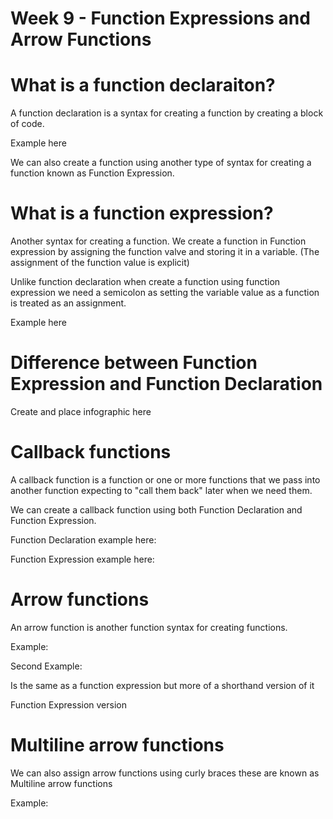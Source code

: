 # Week 9 - Function Expressions and Arrow Functions

# What is a function declaraiton?
A function declaration is a syntax for creating a function by creating a block of code.

Example here

We can also create a function using another type of syntax for creating a function known as Function Expression.

# What is a function expression?

Another syntax for creating a function. We create a function in Function expression by assigning the function valve and storing it in a variable. (The assignment of the function value is explicit)

Unlike function declaration when create a function using function expression we need a semicolon as setting the variable value as a function is treated as an assignment.

Example here

# Difference between Function Expression and Function Declaration

Create and place infographic here

# Callback functions

A callback function is a function or one or more functions that we pass into another function expecting to "call them back" later when we need them.

We can create a callback function using both Function Declaration and Function Expression.

Function Declaration example here:

Function Expression example here:

# Arrow functions
An arrow function is another function syntax for creating functions.

Example:

Second Example:

Is the same as a function expression but more of a shorthand version of it

Function Expression version

# Multiline arrow functions

We can also assign arrow functions using curly braces these are known as Multiline arrow functions

Example:


